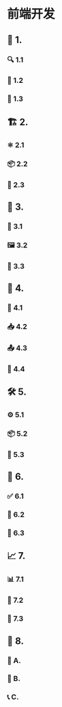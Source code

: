 # 前端开发

## 📌 1.
### 🔍 1.1
### 🎯 1.2
### 🧭 1.3

## 🏗️ 2.
### ⚛️ 2.1
### 📦 2.2
### 🔄 2.3

## 🎨 3.
### 🎨 3.1
### 🖼️ 3.2
### 📱 3.3

## 📡 4.
### 🔄 4.1
### 📥 4.2
### 📤 4.3
### 🔐 4.4

## 🛠️ 5.
### ⚙️ 5.1
### 📦 5.2
### 🚀 5.3

## 🧪 6.
### ✅ 6.1
### 🔁 6.2
### 🐞 6.3

## 📈 7.
### 📊 7.1
### 🚨 7.2
### 🔁 7.3

## 📜 8.
### 📁 A.
### 📘 B.
### 📞 C.